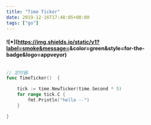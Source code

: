 ```yaml
---
title: "Time Ticker"
date: 2019-12-16T17:48:05+08:00
tags: ["go"]
---
```

#### ![*](https://img.shields.io/static/v1?label=smoke&message=<TIME TICKER>&color=green&style=for-the-badge&logo=appveyor)

```go

// 定时器
func TimeTicker()  {

	tick := time.NewTicker(time.Second * 5)
	for range tick.C {
		fmt.Println("hello --")
	}

}
```

